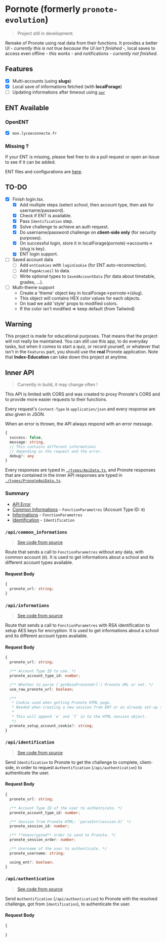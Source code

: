 # Pornote (formerly `pronote-evolution`)

> Project still in development.

Remake of Pronote using real data from their functions.
It provides a better UI - *currently this is not true because the UI isn't finished* -,
local saves to access even offline - *this works* - and notifications - *currently not finished*.

## Features

- [x] Multi-accounts (using **slugs**)
- [x] Local save of informations fetched (with **localForage**)
- [ ] Updating informations after timeout using [`swr`](https://github.com/Vercel/swr)

## ENT Available

### OpenENT
  - [x] `mon.lyceeconnecte.fr`

### Missing ?

If your ENT is missing, please feel free to do a pull request or open
an Issue to see if it can be added.

ENT files and configurations are [here](./utils/api/cas).

## TO-DO

- [x] Finish login.tsx.
  - [x] Add multiple steps (select school, then account type, then ask for username/password).
  - [x] Check if ENT is available.
  - [x] Pass `Identification` step.
  - [x] Solve challenge to achieve an auth request.
  - [x] Do username/password challenge on **client-side only** (for security purposes).
  - [x] On successful login, store it in localForage(pornote)->accounts->(slug is key).
  - [x] ENT login support.
- [ ] Saved account data
  - [ ] Add `entCookies` with `loginCookie` (for ENT auto-reconnection).
  - [ ] Add `PageAccueil` to data.
  - [ ] Write optional types to `SavedAccountData` (for data about timetable, grades, ...).
- [ ] Multi-theme support
  - Create a 'theme' object key in localForage->pornote->(slug).
  - This object will contains HEX color values for each objects.
  - On load we add 'style' props to modified colors.
  - If the color isn't modified => keep default (from Tailwind) 

## Warning

This project is made for educational purposes.
That means that the project will not really be
maintained. You can still use this app, to do
everyday tasks, but when it comes to start a quiz,
or record yourself, or whatever that isn't in the
`Features` part, you should use the **real** Pronote
application. Note that **Index-Education** can take down
this project at anytime.

## Inner API

> Currently in build, it may change often !

This API is limited with CORS and was created to proxy Pronote's CORS
and to provide more easier requests to their functions.

Every request's `Content-Type` is `application/json` and every response are also given in JSON.

When an error is thrown, the API always respond with an error message.
```typescript
{
  success: false,
  message: string,
  // This contains different informations
  // depending on the request and the error.
  debug?: any
}
```

Every responses are typed in [`./types/ApiData.ts`](./types/ApiData.ts), and Pronote responses that are contained in the inner API responses are typed in [`./types/PronoteApiData.ts`](./types/PronoteApiData.ts).

### Summary

- [API Error](#api-error)
- [Common Informations](#apicommon_informations) - `FonctionParametres` (Account Type ID: `0`)
- [Informations](#apiinformations) - `FonctionParametres`
- [Identification](#apiidentification) - `Identification`

### `/api/common_informations`

> [See code from source](./pages/api/common_informations.ts)

Route that sends a call to `FonctionParametres` without any data, with common account (`0`).
It is used to get informations about a school and its different account types available.

#### Request Body

```typescript
{
  pronote_url: string;
}
```

### `/api/informations`

> [See code from source](./pages/api/informations.ts)

Route that sends a call to `FonctionParametres` with RSA identification to setup AES keys for encryption.
It is used to get informations about a school and its different account types available.

#### Request Body

```typescript
{
  pronote_url: string;

  /** Account Type ID to use. */
  pronote_account_type_id: number;

  /** Whether to parse (`getBasePronoteUrl`) Pronote URL or not. */
  use_raw_pronote_url: boolean;

  /**
   * Cookie used when getting Pronote HTML page.
   * Needed when creating a new session from ENT or an already set-up session.
   *
   * This will append `e` and `f` in to the HTML session object.
   */
  pronote_setup_account_cookie?: string;
}
```

### `/api/identification`

> [See code from source](./pages/api/identification.ts)

Send `Identification` to Pronote to get the challenge to complete, client-side,
in order to request `Authentification` (`/api/authentication`) to authenticate the user.

#### Request Body

```typescript
{
  pronote_url: string;

  /** Account Type ID of the user to authenticate. */
  pronote_account_type_id: number;

  /** Session from Pronote HTML: `parseInt(session.h)` */
  pronote_session_id: number;

  /** **Unencrypted** order to send to Pronote. */
  pronote_session_order: number;

  /** Username of the user to authenticate. */
  pronote_username: string;

  using_ent?: boolean;
}
```

### `/api/authentication`

> [See code from source](./pages/api/authentication.ts)

Send `Authentification` (`/api/authentication`) to Pronote with the resolved challenge, got from `Identification`), to authenticate the user.

#### Request Body

```typescript
{
  
}
```